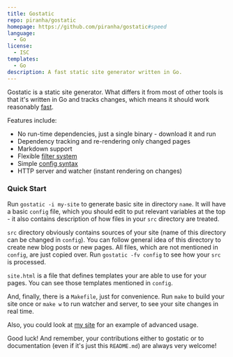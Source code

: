 ```yaml
---
title: Gostatic
repo: piranha/gostatic
homepage: https://github.com/piranha/gostatic#speed
language:
  - Go
license:
  - ISC
templates:
  - Go
description: A fast static site generator written in Go.
---
```


Gostatic is a static site generator. What differs it from most of other tools is
that it's written in Go and tracks changes, which means it should work
reasonably [fast](#speed).

Features include:

 - No run-time dependencies, just a single binary - download it and run
 - Dependency tracking and re-rendering only changed pages
 - Markdown support
 - Flexible [filter system](#processors)
 - Simple [config syntax](#configuration)
 - HTTP server and watcher (instant rendering on changes)

### Quick Start

Run `gostatic -i my-site` to generate basic site in directory `name`. It will
have a basic `config` file, which you should edit to put relevant variables at
the top - it also contains description of how files in your `src` directory are
treated.

`src` directory obviously contains sources of your site (name of this directory
can be changed in `config`). You can follow general idea of this directory to
create new blog posts or new pages. All files, which are not mentioned in
`config`, are just copied over. Run `gostatic -fv config` to see how your `src`
is processed.

`site.html` is a file that defines templates your are able to use for your
pages. You can see those templates mentioned in `config`.

And, finally, there is a `Makefile`, just for convenience. Run `make` to build
your site once or `make w` to run watcher and server, to see your site changes
in real time.

Also, you could look at [my site](https://github.com/piranha/solovyov.net) for
an example of advanced usage.

Good luck! And remember, your contributions either to gostatic or to
documentation (even if it's just this `README.md`) are always very welcome!
